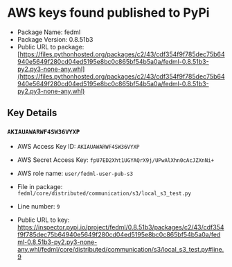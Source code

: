 # AWS keys found published to PyPi

* Package Name: fedml
* Package Version: 0.8.51b3
* Public URL to package: [https://files.pythonhosted.org/packages/c2/43/cdf354f9f785dec75b64940e5649f280cd04ed5195e8bc0c865bf54b5a0a/fedml-0.8.51b3-py2.py3-none-any.whl](https://files.pythonhosted.org/packages/c2/43/cdf354f9f785dec75b64940e5649f280cd04ed5195e8bc0c865bf54b5a0a/fedml-0.8.51b3-py2.py3-none-any.whl)

## Key Details

### `AKIAUAWARWF4SW36VYXP`

* AWS Access Key ID: `AKIAUAWARWF4SW36VYXP`
* AWS Secret Access Key: `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` 
* AWS role name: `user/fedml-user-pub-s3`
* File in package: `fedml/core/distributed/communication/s3/local_s3_test.py`
* Line number: `9`

* Public URL to key: https://inspector.pypi.io/project/fedml/0.8.51b3/packages/c2/43/cdf354f9f785dec75b64940e5649f280cd04ed5195e8bc0c865bf54b5a0a/fedml-0.8.51b3-py2.py3-none-any.whl/fedml/core/distributed/communication/s3/local_s3_test.py#line.9


